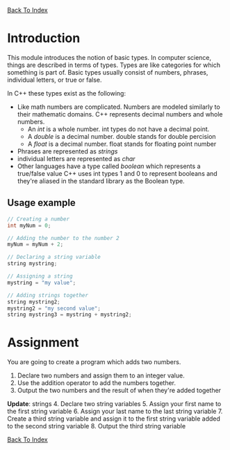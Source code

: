 [Back To Index](../README.md)

# Introduction

This module introduces the notion of basic types. In computer science, things
are described in terms of types. Types are like categories for which something
is part of. Basic types usually consist of numbers, phrases, individual letters,
or true or false.

In C++ these types exist as the following:
 
 * Like math numbers are complicated. Numbers are modeled similarly to their
   mathematic domains. C++ represents decimal numbers and whole numbers.
    * An *int* is a whole number. int types do not have a decimal point.
    * A *double* is a decimal number. double stands for double percision
    * A *float* is a decimal number. float stands for floating point number
* Phrases are represented as *strings*
* individual letters are represented as *char*
* Other languages have a type called *boolean* which represents a true/false value
  C++ uses int types 1 and 0 to represent booleans and they're aliased in the
  standard library as the Boolean type.

## Usage example
```cpp
// Creating a number
int myNum = 0;

// Adding the number to the number 2
myNum = myNum + 2;

// Declaring a string variable
string mystring;

// Assigning a string
mystring = "my value";

// Adding strings together
string mystring2;
mystring2 = "my second value";
string mystring3 = mystring + mystring2;
```

# Assignment

You are going to create a program which adds two numbers.

1. Declare two numbers and assign them to an integer value.
2. Use the addition operator to add the numbers together.
3. Output the two numbers and the result of when they're added together

**Update**: strings
4. Declare two string variables
5. Assign your first name to the first string variable
6. Assign your last name to the last string variable
7. Create a third string variable and assign it to the first string variable
   added to the second string variable
8. Output the third string variable

[Back To Index](../README.md)